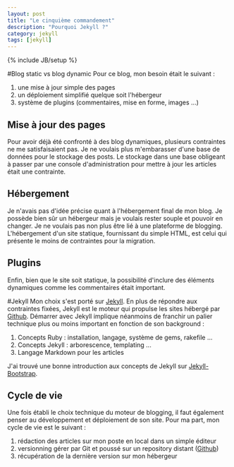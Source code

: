 ```yaml
---
layout: post
title: "Le cinquième commandement"
description: "Pourquoi Jekyll ?"
category: jekyll 
tags: [jekyll]
---
```

{% include JB/setup %}

#Blog static vs blog dynamic
Pour ce blog, mon besoin était le suivant : 
1. une mise à jour simple des pages
2. un déploiement simplifié quelque soit l'hébergeur
3. système de plugins (commentaires, mise en forme, images ...)


## Mise à jour des pages
Pour avoir déjà été confronté à des blog dynamiques, plusieurs contraintes ne me satisfaisaient pas. 
Je ne voulais plus m'embarasser d'une base de données pour le stockage des posts. 
Le stockage dans une base obligeant à passer par une console d'administration pour mettre à jour les articles était une contrainte.

## Hébergement
Je n'avais pas d'idée précise quant à l'hébergement final de mon blog.
Je possède bien sûr un hébergeur mais je voulais rester souple et pouvoir en changer. Je ne voulais pas non plus être lié à une plateforme de blogging.
L'hébergement d'un site statique, fournissant du simple HTML, est celui qui présente le moins de contraintes pour la migration.

## Plugins
Enfin, bien que le site soit statique, la possibilité d'inclure des éléments dynamiques comme les commentaires était important.

#Jekyll
Mon choix s'est porté sur [Jekyll](http://jekyllrb.com/).
En plus de répondre aux contraintes fixées, Jekyll est le moteur qui propulse les sites hébergé par [Github](https://help.github.com/articles/using-jekyll-with-pages).
Démarrer avec Jekyll implique néanmoins de franchir un palier technique plus ou moins important en fonction de son background :
1. Concepts Ruby : installation, langage, système de gems, rakefile ...
2. Concepts Jekyll : arborescence, templating ...
3. Langage Markdown pour les articles

J'ai trouvé une bonne introduction aux concepts de Jekyll sur [Jekyll-Bootstrap](http://jekyllbootstrap.com/lessons/jekyll-introduction.html).

## Cycle de vie
Une fois établi le choix technique du moteur de blogging, il faut également penser au développement et déploiement de son site.
Pour ma part, mon cycle de vie est le suivant : 
1. rédaction des articles sur mon poste en local dans un simple éditeur
2. versionning gérer par Git et poussé sur un repository distant ([Github](https://github.com/Twixer/site-twixer))
3. récupération de la dernière version sur mon hébergeur
